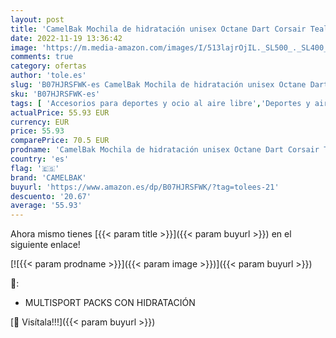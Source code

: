 ```yaml
---
layout: post
title: 'CamelBak Mochila de hidratación unisex Octane Dart Corsair Teal/Sulphur Spring 50oz'
date: 2022-11-19 13:36:42
image: 'https://m.media-amazon.com/images/I/513lajrOjIL._SL500_._SL400_.jpg'
comments: true
category: ofertas
author: 'tole.es'
slug: 'B07HJRSFWK-es CamelBak Mochila de hidratación unisex Octane Dart Corsair...'
sku: 'B07HJRSFWK-es'
tags: [ 'Accesorios para deportes y ocio al aire libre','Deportes y aire libre','Packs y bolsas de hidratación para ciclismo','camelbak','mochila','🇪🇸', ]
actualPrice: 55.93 EUR
currency: EUR
price: 55.93
comparePrice: 70.5 EUR
prodname: 'CamelBak Mochila de hidratación unisex Octane Dart Corsair Teal/Sulphur Spring 50oz'
country: 'es'
flag: '🇪🇸'
brand: 'CAMELBAK'
buyurl: 'https://www.amazon.es/dp/B07HJRSFWK/?tag=tolees-21'
descuento: '20.67'
average: '55.93'
---
```


Ahora mismo tienes [{{< param title >}}]({{< param buyurl >}}) en el siguiente enlace!

[![{{< param prodname >}}]({{< param image >}})]({{< param buyurl >}})

🔎:

- MULTISPORT PACKS CON HIDRATACIÓN

[🛒 Visítala!!!]({{< param buyurl >}})
